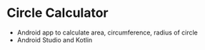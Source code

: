 # Circle Calculator

* Android app to calculate area, circumference, radius of circle
* Android Studio and Kotlin
